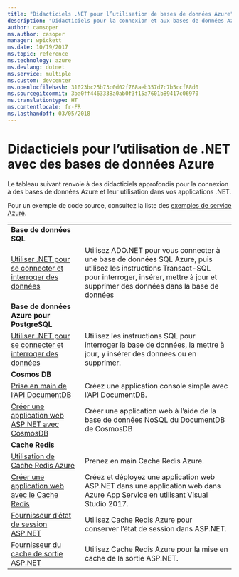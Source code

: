 ```yaml
---
title: "Didacticiels .NET pour l’utilisation de bases de données Azure"
description: "Didacticiels pour la connexion et aux bases de données Azure et leur utilisation dans vos applications .NET."
author: camsoper
ms.author: casoper
manager: wpickett
ms.date: 10/19/2017
ms.topic: reference
ms.technology: azure
ms.devlang: dotnet
ms.service: multiple
ms.custom: devcenter
ms.openlocfilehash: 31023bc25b73c0d02f768aeb357d7c7b5ccf88d0
ms.sourcegitcommit: 3ba0ff4463338a0ab0f3f15a7601b89417c06970
ms.translationtype: HT
ms.contentlocale: fr-FR
ms.lasthandoff: 03/05/2018
---
```

# <a name="tutorials-for-using-net-with-azure-databases"></a>Didacticiels pour l’utilisation de .NET avec des bases de données Azure

Le tableau suivant renvoie à des didacticiels approfondis pour la connexion à des bases de données Azure et leur utilisation dans vos applications .NET.

Pour un exemple de code source, consultez la liste des [exemples de service Azure](https://azure.microsoft.com/resources/samples/?platform=dotnet).

| | |
|---|---|
| **Base de données SQL** ||
| [Utiliser .NET pour se connecter et interroger des données][1] | Utilisez ADO.NET pour vous connecter à une base de données SQL Azure, puis utilisez les instructions Transact-SQL pour interroger, insérer, mettre à jour et supprimer des données dans la base de données | 
| **Base de données Azure pour PostgreSQL** ||
| [Utiliser .NET pour se connecter et interroger des données][2] | Utilisez les instructions SQL pour interroger la base de données, la mettre à jour, y insérer des données ou en supprimer. | 
| **Cosmos DB** ||
| [Prise en main de l’API DocumentDB][4] | Créez une application console simple avec l’API DocumentDB. | 
| [Créer une application web ASP.NET avec CosmosDB][3] | Créer une application web à l’aide de la base de données NoSQL du DocumentDB de CosmosDB | 
| **Cache Redis** | |
| [Utilisation de Cache Redis Azure][6] | Prenez en main Cache Redis Azure. |
| [Créer une application web avec le Cache Redis][5] | Créez et déployez une application web ASP.NET dans une application web dans Azure App Service en utilisant Visual Studio 2017.  | 
| [Fournisseur d’état de session ASP.NET][7] | Utilisez Cache Redis Azure pour conserver l’état de session dans ASP.NET.  | 
| [Fournisseur du cache de sortie ASP.NET][8] | Utilisez Cache Redis Azure pour la mise en cache de la sortie ASP.NET.  | 
 

[1]: /azure/sql-database/sql-database-connect-query-dotnet
[2]: /azure/postgresql/connect-csharp
[3]: /azure/cosmos-db/documentdb-dotnet-application
[4]: /azure/cosmos-db/documentdb-dotnetcore-get-started
[5]: /azure/redis-cache/cache-web-app-howto
[6]: /azure/redis-cache/cache-dotnet-how-to-use-azure-redis-cache
[7]: /azure/redis-cache/cache-aspnet-session-state-provider
[8]: /azure/redis-cache/cache-aspnet-output-cache-provider
